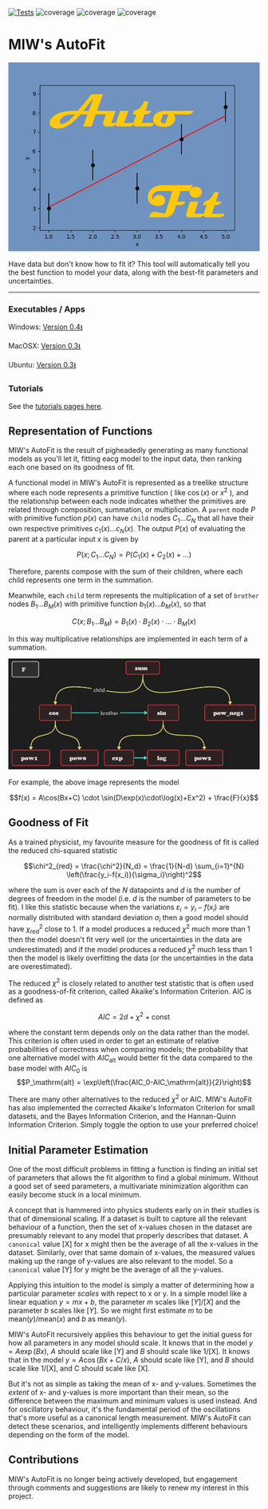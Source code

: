 [![Tests](https://github.com/MattInglisWhalen/MIW_AutoFit/actions/workflows/tests.yml/badge.svg)](https://github.com/MattInglisWhalen/MIW_AutoFit/actions/workflows/tests.yml)
   ![coverage](https://img.shields.io/endpoint?url=https://gist.githubusercontent.com/MattInglisWhalen/4fb351291438ee5d4f772ff9966f06d3/raw/covbadge_windows.json) ![coverage](https://img.shields.io/endpoint?url=https://gist.githubusercontent.com/MattInglisWhalen/4fb351291438ee5d4f772ff9966f06d3/raw/covbadge_macos.json) ![coverage](https://img.shields.io/endpoint?url=https://gist.githubusercontent.com/MattInglisWhalen/4fb351291438ee5d4f772ff9966f06d3/raw/covbadge_ubuntu.json)
# MIW's AutoFit
 
!["MIW's AutoFit splash image"](/autofit/images/splash.png "Splash image")

 Have data but don't know how to fit it? This tool will automatically 
 tell you the best function to model your data, along with the best-fit parameters and uncertainties.

---

### Executables / Apps 

Windows: [Version 0.4⭳](https://dl.dropboxusercontent.com/scl/fi/fv1x2h01qfl4sylskqzzu/MIWs_AutoFit_04_win.zip?rlkey=z3rgph8rgz4wpdx0jimrklq5i&dl=0)

MacOSX: [Version 0.3⭳](https://ingliswhalen.files.wordpress.com/2023/11/a7ead-miw_autofit_free_03_osx.zip)

Ubuntu: [Version 0.3⭳](https://ingliswhalen.files.wordpress.com/2023/11/5f4e1-miw_autofit_free_03_linux.zip)

### Tutorials

See the [tutorials pages here](https://mattingliswhalen.github.io/MIWs_AutoFit_Tutorial_1/).

## Representation of Functions

MIW's AutoFit is the result of pigheadedly generating as many functional models as you'll let it, 
fitting eacg model to the input data, then ranking each one based on its goodness of fit.

A functional model in MIW's AutoFit is represented as a treelike structure where each node represents a primitive function 
( like $\cos(x)$ or $x^2$ ), and the relationship between each node indicates whether
the primitives are related through composition, summation, or multiplication. A `parent` node $P$ with primitive function
$p(x)$ can have `child` nodes $C_1 \ldots C_N$ that all have their own respective primitives $c_1(x) \ldots c_N(x)$. 
The output $P(x)$ of evaluating the parent at a particular input $x$ is given by 

$$P(x;C_1 \ldots C_N) = P(C_1(x) + C_2(x) + \ldots)$$

Therefore, parents compose with the sum of their children, where each child represents one term in the summation.

Meanwhile, each `child` term represents the multiplication of a set of `brother` nodes
$B_1 \ldots B_M(x)$ with primitive function $b_1(x) \ldots b_M(x)$, so that 

$$C(x; B_1 \ldots B_M) = B_1(x) \cdot B_2(x) \cdot \ldots \cdot B_M(x)$$

In this way multiplicative relationships are implemented in each term of a summation.

!["MIW's AutoFit Tree Structure"](/autofit/images/hierarchy.jpg "Hierarchy image")

For example, the above image represents the model

$$f(x) = A\cos(Bx+C) \cdot \sin(D\exp(x)\cdot\log(x)+Ex^2) + \frac{F}{x}$$

## Goodness of Fit

As a trained physicist, my favourite measure for the goodness of fit is called the reduced chi-squared statistic

$$\chi^2_{red} = \frac{\chi^2}{N_d} = \frac{1}{N-d} \sum_{i=1}^{N} \left(\frac{y_i-f(x_i)}{\sigma_i}\right)^2$$

where the sum is over each of the $N$ datapoints and $d$ is the number of degrees of freedom in
the model (i.e. $d$ is the number of parameters to be fit). I like this statistic because when
the variations $\varepsilon_i = y_i-f(x_i)$ are normally distributed with standard deviation $\sigma_i$
then a good model should have $\chi^2_{red}$ close to 1. If a model produces a reduced $\chi^2$ much more than 1
then the model doesn't fit very well (or the uncertainties in the data are underestimated) and if the model
produces a reduced $\chi^2$ much less than 1 then the model is likely overfitting the data
(or the uncertainties in the data are overestimated).

The reduced  $\chi^2$ is closely related to another test statistic that is often used as a goodness-of-fit
criterion, called Akaike's Information Criterion. AIC is defined as 

$$AIC = 2d + \chi^2 + \mathrm{const}$$

where the constant term depends only on the data rather than the model. This criterion is often used in
order to get an estimate of relative probabilities of correctness when comparing models; the probability that
one alternative model with $AIC_\mathrm{alt}$ would better fit the data compared to the base model with $AIC_0$ is
$$P_\mathrm{alt} = \exp\left(\frac{AIC_0-AIC_\mathrm{alt}}{2}\right)$$

There are many other alternatives to the reduced $\chi^2$ or AIC. MIW's AutoFit has also implemented the corrected
Akaike's Informaton Criterion for small datasets, and the Bayes Information Criterion, and the Hannan-Quinn Information Criterion.
Simply toggle the option to use your preferred choice!

## Initial Parameter Estimation

One of the most difficult problems in fitting a function is finding an initial set of parameters
that allows the fit algorithm to find a global minimum. Without a good set of seed parameters, a multivariate
minimization algorithm can easily become stuck in a local minimum. 

A concept that is hammered into physics students early on in their studies is that of dimensional scaling.
If a dataset is built to capture all the relevant behaviour of a function, then the set of x-values chosen
in the dataset are presumably relevant to any model that properly describes that dataset. A 
`canonical` value \[X\] for x might then be the average of all the x-values in the dataset. Similarly, over 
that same domain of x-values, the measured values making up the range of y-values are also relevant to the model.
So a `canonical` value \[Y\] for y might be the average of all the y-values.

Applying this intuition to the model is simply a matter of determining how a particular parameter *scales* with
repect to x or y. In a simple model like a linear equation $y=mx+b$, the parameter $m$ scales like $[Y]/[X]$ and
the parameter $b$ scales like $[Y]$. So we might first estimate $m$ to be mean($y$)/mean($x$) and $b$ as mean($y$).

MIW's AutoFit recursively applies this behaviour to get the initial guess for how all parameters in any model
should scale. It knows that in the model $y=A\exp(Bx)$, $A$ should scale like \[Y\] and $B$ should scale like 1/\[X\]. It knows that
in the model $y=A\cos(Bx+C/x)$, $A$ should scale like \[Y\], and $B$ should scale like 1/\[X\], and C should scale like \[X\].

But it's not as simple as taking the mean of x- and y-values. Sometimes the *extent* of x- and y-values is more important than
their mean, so the difference between the maximum and minimum values is used instead. And for oscillatory behaviour, 
it's the fundamental period of the oscillations that's more useful as a canonical length measurement. MIW's AutoFit
can detect these scenarios, and intelligently implements different behaviours depending on the form of the model.


## Contributions

MIW's AutoFit is no longer being actively developed, but engagement through comments and suggestions are
likely to renew my interest in this project.



